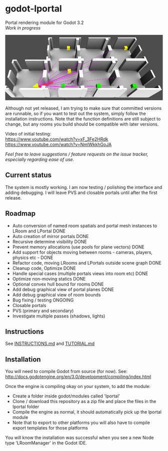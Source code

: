 # godot-lportal
Portal rendering module for Godot 3.2\
_Work in progress_

![plane_lines](images/plane_lines.png)

Although not yet released, I am trying to make sure that committed versions are runnable, so if you want to test out the system, simply follow the installation instructions. Note that the function definitions are still subject to change, but any rooms you build should be compatible with later versions.

Video of initial testing:\
https://www.youtube.com/watch?v=xF_3Fe2HRdk \
https://www.youtube.com/watch?v=NmlWkkhGoJA

_Feel free to leave suggestions / feature requests on the issue tracker, especially regarding ease of use._

## Current status
The system is mostly working. I am now testing / polishing the interface and adding debugging. I will leave PVS and closable portals until after the first release.

## Roadmap
* Auto conversion of named room spatials and portal mesh instances to LRoom and LPortal DONE
* Auto creation of mirror portals DONE
* Recursive determine visibility DONE
* Prevent memory allocations (use pools for plane vectors) DONE
* Add support for objects moving between rooms - cameras, players, physics etc - DONE
* Refactor code, moving LRooms and LPortals outside scene graph DONE
* Cleanup code, Optimize DONE
* Handle special cases (multiple portals views into room etc) DONE
* Optimize non-moving statics DONE
* Optional convex hull bound for rooms DONE
* Add debug graphical view of portal planes DONE
* Add debug graphical view of room bounds
* Bug fixing / testing ONGOING
* Closable portals
* PVS (primary and secondary)
* Investigate multiple passes (shadows, lights)

## Instructions
See [INSTRUCTIONS.md](INSTRUCTIONS.md)  and [TUTORIAL.md](TUTORIAL.md)

## Installation
You will need to compile Godot from source (for now). See:
http://docs.godotengine.org/en/3.0/development/compiling/index.html

Once the engine is compiling okay on your system, to add the module:
* Create a folder inside godot/modules called 'lportal'
* Clone / download this repository as a zip file and place the files in the lportal folder
* Compile the engine as normal, it should automatically pick up the lportal module
* Note that to export to other platforms you will also have to compile export templates for those platforms

You will know the installation was successful when you see a new Node type 'LRoomManager' in the Godot IDE.

